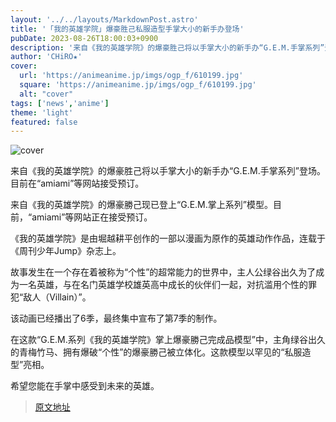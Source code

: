 ```yaml
---
layout: '../../layouts/MarkdownPost.astro'
title: '「我的英雄学院」爆豪胜己私服造型手掌大小的新手办登场'
pubDate: 2023-08-26T18:00:03+0900
description: '来自《我的英雄学院》的爆豪胜己将以手掌大小的新手办“G.E.M.手掌系列”登场。目前在“amiami”等网站接受预订。'
author: 'CHiRO★'
cover:
  url: 'https://animeanime.jp/imgs/ogp_f/610199.jpg'
  square: 'https://animeanime.jp/imgs/ogp_f/610199.jpg'
  alt: "cover"
tags: ['news','anime']
theme: 'light'
featured: false
---
```


![cover](https://animeanime.jp/imgs/ogp_f/610199.jpg)

来自《我的英雄学院》的爆豪胜己将以手掌大小的新手办“G.E.M.手掌系列”登场。目前在“amiami”等网站接受预订。

来自《我的英雄学院》的爆豪勝己现已登上“G.E.M.掌上系列”模型。目前，“amiami”等网站正在接受预订。

《我的英雄学院》是由堀越耕平创作的一部以漫画为原作的英雄动作作品，连载于《周刊少年Jump》杂志上。

故事发生在一个存在着被称为“个性”的超常能力的世界中，主人公绿谷出久为了成为一名英雄，与在名门英雄学校雄英高中成长的伙伴们一起，对抗滥用个性的罪犯“敌人（Villain）”。

该动画已经播出了6季，最终集中宣布了第7季的制作。

在这款“G.E.M.系列《我的英雄学院》掌上爆豪勝己完成品模型”中，主角绿谷出久的青梅竹马、拥有爆破“个性”的爆豪勝己被立体化。这款模型以罕见的“私服造型”亮相。

希望您能在手掌中感受到未来的英雄。

>[原文地址](https://animeanime.jp/article/2023/08/26/79530.html)  